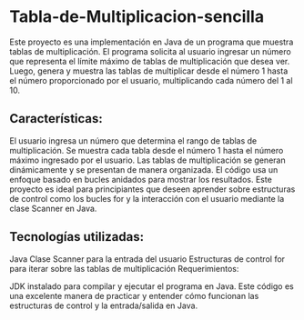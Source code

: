 # Tabla-de-Multiplicacion-sencilla
Este proyecto es una implementación en Java de un programa que muestra tablas de multiplicación. El programa solicita al usuario ingresar un número que representa el límite máximo de tablas de multiplicación que desea ver. Luego, genera y muestra las tablas de multiplicar desde el número 1 hasta el número proporcionado por el usuario, multiplicando cada número del 1 al 10.

## Características:

El usuario ingresa un número que determina el rango de tablas de multiplicación.
Se muestra cada tabla desde el número 1 hasta el número máximo ingresado por el usuario.
Las tablas de multiplicación se generan dinámicamente y se presentan de manera organizada.
El código usa un enfoque basado en bucles anidados para mostrar los resultados.
Este proyecto es ideal para principiantes que deseen aprender sobre estructuras de control como los bucles for y la interacción con el usuario mediante la clase Scanner en Java.

## Tecnologías utilizadas:

Java
Clase Scanner para la entrada del usuario
Estructuras de control for para iterar sobre las tablas de multiplicación
Requerimientos:

JDK instalado para compilar y ejecutar el programa en Java.
Este código es una excelente manera de practicar y entender cómo funcionan las estructuras de control y la entrada/salida en Java.
